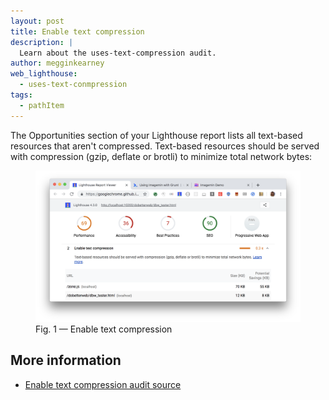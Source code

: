 ```yaml
---
layout: post
title: Enable text compression
description: |
  Learn about the uses-text-compression audit.
author: megginkearney
web_lighthouse:
  - uses-text-conmpression
tags:
  - pathItem
---
```


The Opportunities section of your Lighthouse report lists all text-based resources
that aren't compressed. 
Text-based resources should be served with compression
(gzip, deflate or brotli) to minimize total network bytes:

<figure class="w-figure">
  <img class="w-screenshot w-screenshot--filled" src="uses-text-compression.png" alt="Enable text compression">
  <figcaption class="w-figcaption">
    Fig. 1 — Enable text compression
  </figcaption>
</figure>

## More information

- [Enable text compression audit source](https://github.com/GoogleChrome/lighthouse/blob/master/lighthouse-core/audits/byte-efficiency/uses-text-compression.js)